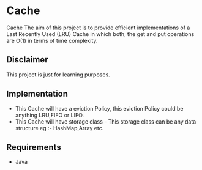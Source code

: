 
# Cache 
 Cache The aim of this project is to provide efficient implementations of a Last Recently Used (LRU) Cache in which both, the get and put operations are O(1) in terms of time complexity.


## Disclaimer

This project is just for learning purposes.


## Implementation

- This Cache will have a eviction Policy, this eviction Policy could be anything LRU,FIFO or LIFO.
- This Cache will have storage class - This storage class can be any data structure eg :- HashMap,Array etc.





## Requirements
- Java
